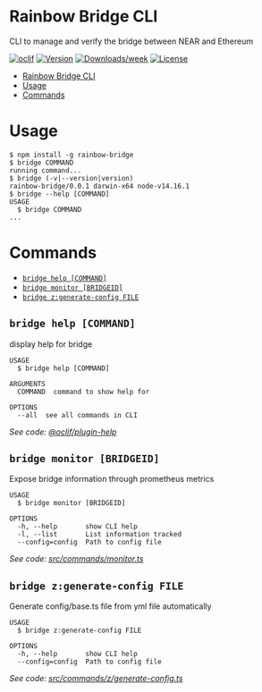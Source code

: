 # Rainbow Bridge CLI

CLI to manage and verify the bridge between NEAR and Ethereum

[![oclif](https://img.shields.io/badge/cli-oclif-brightgreen.svg)](https://oclif.io)
[![Version](https://img.shields.io/npm/v/rainbow-bridge.svg)](https://npmjs.org/package/rainbow-bridge)
[![Downloads/week](https://img.shields.io/npm/dw/rainbow-bridge.svg)](https://npmjs.org/package/rainbow-bridge)
[![License](https://img.shields.io/npm/l/rainbow-bridge.svg)](https://github.com/mfornet/bridge/blob/master/package.json)

<!-- toc -->
* [Rainbow Bridge CLI](#rainbow-bridge-cli)
* [Usage](#usage)
* [Commands](#commands)
<!-- tocstop -->

# Usage

<!-- usage -->
```sh-session
$ npm install -g rainbow-bridge
$ bridge COMMAND
running command...
$ bridge (-v|--version|version)
rainbow-bridge/0.0.1 darwin-x64 node-v14.16.1
$ bridge --help [COMMAND]
USAGE
  $ bridge COMMAND
...
```
<!-- usagestop -->

# Commands

<!-- commands -->
* [`bridge help [COMMAND]`](#bridge-help-command)
* [`bridge monitor [BRIDGEID]`](#bridge-monitor-bridgeid)
* [`bridge z:generate-config FILE`](#bridge-zgenerate-config-file)

## `bridge help [COMMAND]`

display help for bridge

```
USAGE
  $ bridge help [COMMAND]

ARGUMENTS
  COMMAND  command to show help for

OPTIONS
  --all  see all commands in CLI
```

_See code: [@oclif/plugin-help](https://github.com/oclif/plugin-help/blob/v3.2.2/src/commands/help.ts)_

## `bridge monitor [BRIDGEID]`

Expose bridge information through prometheus metrics

```
USAGE
  $ bridge monitor [BRIDGEID]

OPTIONS
  -h, --help       show CLI help
  -l, --list       List information tracked
  --config=config  Path to config file
```

_See code: [src/commands/monitor.ts](https://github.com/mfornet/bridge-cli/blob/v0.0.1/src/commands/monitor.ts)_

## `bridge z:generate-config FILE`

Generate config/base.ts file from yml file automatically

```
USAGE
  $ bridge z:generate-config FILE

OPTIONS
  -h, --help       show CLI help
  --config=config  Path to config file
```

_See code: [src/commands/z/generate-config.ts](https://github.com/mfornet/bridge-cli/blob/v0.0.1/src/commands/z/generate-config.ts)_
<!-- commandsstop -->
